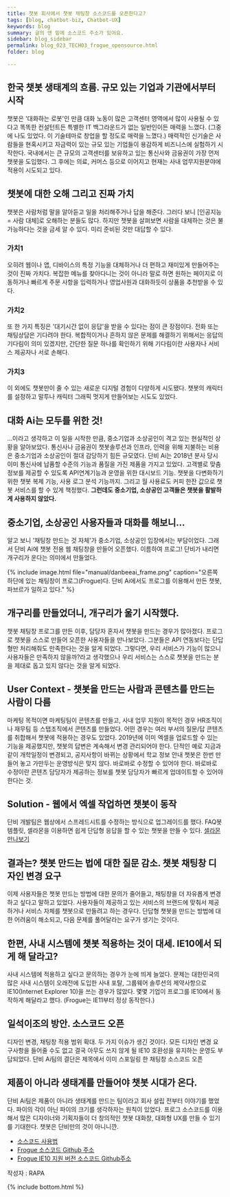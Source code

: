 ```yaml
---
title: 챗봇 회사에서 챗봇 채팅창 소스코드를 오픈한다고?
tags: [blog, chatbot-biz, Chatbot-UX]
keywords: blog
summary: 글의 맨 밑에 소스코드 주소가 있어요.
sidebar: blog_sidebar
permalink: blog_023_TECH03_frogue_opensource.html
folder: blog

---
```


## 한국 챗봇 생태계의 흐름. 규모 있는 기업과 기관에서부터 시작
챗봇은 '대화하는 로봇'인 만큼 대화 노동이 많은 고객센터 영역에서 많이 사용될 수 있다고 똑똑한 컨설턴트든 특별한 IT 백그라운드가 없는 일반인이든 매력을 느꼈다. (그중에 나도 있었다. 이 기술테마로 창업을 할 정도로 매력을 느꼈다.) 매력적인 신기술은 사람들을 현혹시키고 자금력이 있는 규모 있는 기업들이 용감하게 비즈니스에 실험하기 시작한다. 국내에서는 큰 규모의 고객센터를 보유하고 있는 통신사와 금융권이 가장 먼저 챗봇을 도입했다. 그 후에는 의료, 커머스 등으로 이어지고 현재는 사내 업무지원분야에 적용이 시도되고 있다.

## 챗봇에 대한 오해 그리고 진짜 가치
챗봇은 사람처럼 말을 알아듣고 일을 처리해주거나 답을 해준다. 그러다 보니 [인공지능 = 사람 대체]로 오해하는 분들도 많다. 하지만 챗봇을 살펴보면 사람을 대체하는 것은 불가능하다는 것을 금세 알 수 있다. 미리 준비된 것만 대답할 수 있다. 

### 가치1
오히려 웹이나 앱, 디바이스의 특정 기능을 대체하거나 더 편하고 재미있게 만들어주는 것이 진짜 가치다. 복잡한 메뉴를 찾아다니는 것이 아니라 말로 하면 원하는 페이지로 이동하거나 빠르게 주문 사항을 입력하거나 영업사원과 대화하듯이 상품을 추천받을 수 있다. 

### 가치2
또 한 가지 특징은 '대기시간 없이 응답'을 받을 수 있다는 점이 큰 장점이다. 전화 또는 채팅상담은 기다려야 한다. 복합적이거나 흔하지 않은 문제를 해결하기 위해서는 응답의 기다림이 의미 있겠지만, 간단한 질문 하나를 확인하기 위해 기다림이란 사용자나 서비스 제공자나 서로 손해다. 

### 가치3
이 외에도 챗봇만이 줄 수 있는 새로운 디지털 경험이 다양하게 시도됐다. 챗봇의 캐릭터를 설정하고 말투나 캐릭터 그래픽 멋지게 만들어보는 시도도 있었다.

## 대화 Ai는 모두를 위한 것!
...이라고 생각하고 이 일을 시작한 만큼, 중소기업과 소상공인이 격고 있는 현실적인 상황을 알아보았다. 통신사나 금융권이 챗봇솔루션과 인프라, 인력을 위해 지불하는 비용은 중소기업과 소상공인이 절대 감당하기 힘든 규모였다. 단비 Ai는 2018년 분사 당시 이미 통신사에 납품할 수준의 기능과 품질을 가진 제품을 가지고 있었다. 고객별로 맞춤정보를 제공할 수 있도록 API연계기능과 운영을 위한 대시보드 기능. 챗봇을 다변화하기 위한 챗봇 복제 기능, 사용 로그 분석 기능까지. 그리고 월 사용료도 커피 한잔 값으로 챗봇 서비스를 할 수 있게 책정했다. **그런데도 중소기업, 소상공인 고객들은 챗봇을 활발하게 사용하지 않았다.**

## 중소기업, 소상공인 사용자들과 대화를 해보니...
알고 보니 '채팅창 만드는 것 자체'가 중소기업, 소상공인 입장에서는 부담이었다. 그래서 단비 Ai에 챗봇 전용 웹 채팅창을 만들어 오픈했다. 이름하여 프로그! 단비가 내리면 개구리가 운다는 의미에서 만들었다.

{% include image.html file="manual/danbeeai_frame.png" caption="오른쪽 하단에 있는 채팅창이 프로그(Frogue)다. 단비 Ai에서도 프로그를 이용해서 만든 챗봇, 파브르가 일하고 있다." %}

## 개구리를 만들었더니, 개구리가 울기 시작했다.
챗봇 채팅창 프로그를 만든 이후, 담당자 혼자서 챗봇을 만드는 경우가 많아졌다. 프로그로 챗봇을 스스로 만들어 오픈한 사용자들을 만나보았다. 그분들은 API 연동보다는 단답형만 처리해줘도 만족한다는 것을 알게 되었다. 그렇다면, 우리 서비스가 기능이 많으니 사용자들은 만족하지 않을까?라고 생각했으나 우리 서비스는 스스로 챗봇을 만드는 분을 제대로 돕고 있지 않다는 것을 알게 되었다. 

## User Context - 챗봇을 만드는 사람과 콘텐츠를 만드는 사람이 다름 
마케팅 목적이면 마케팅팀이 콘텐츠를 만들고, 사내 업무 지원이 목적인 경우 HR조직이나 재무팀 등 스탭조직에서 콘텐츠를 만들었다. 어떤 경우는 여러 부서의 질문/답 콘텐츠를 취합해서 챗봇에 적용하는 경우도 있었다. 2019년에 이미 엑셀을 업로드할 수 있는 기능을 제공했지만, 챗봇의 답변은 계속해서 변경 관리되어야 한다. 단적인 예로 지금과 같이 개학일정이 변경되고, 공지사항이 바뀌는 상황에서 학교 정보 안내 챗봇은 한번 만들어 놓고 가만두는 운영방식은 맞지 않다. 바로바로 수정할 수 있어야 한다. 바로바로 수정이란 콘텐츠 담당자가 제공하는 정보를 챗봇 담당자가 빠르게 업데이트할 수 있어야 한다는 것.

## Solution - 웹에서 엑셀 작업하면 챗봇이 동작
단비 개발팀은 웹상에서 스프레드시트를 수정하는 방식으로 업그레이드를 했다. FAQ봇 템플릿, 셀라몬을 이용하면 쉽게 단답형 응답을 할 수 있는 챗봇을 만들 수 있다. 
[셀라몬 만나보기](tutorial_faq.html)

## 결과는? 챗봇 만드는 법에 대한 질문 감소. 챗봇 채팅창 디자인 변경 요구

이제 사용자들은 챗봇 만드는 방법에 대한 문의가 줄어들고, 채팅창을 더 자유롭게 변경하고 싶다고 말하고 있었다. 사용자들이 제공하고 있는 서비스의 브랜드에 맞춰서 제공하거나 서비스 자체를 챗봇으로 만들려고 하는 경우다. 단답형 챗봇을 만드는 방법에 대한 어려움이 해소되고, 다음 문제를 풀어달라는 요구가 생기는 것이다. 

## 한편, 사내 시스템에 챗봇 적용하는 것이 대세. IE10에서 되게 해 달라고?
사내 시스템에 적용하고 싶다고 문의하는 경우가 눈에 띄게 늘었다. 문제는 대한민국의 많은 사내 시스템이 오래전에 도입한 사내 포탈, 그룹웨어 솔루션의 제약사항으로 IE10(Internet Explorer 10)을 쓰는 경우가 많았다. 몇몇 기업이 프로그를 IE10에서 동작하게 해달라고 했다. (Frogue는 IE11부터 정상 동작한다.) 

## 일석이조의 방안. 소스코드 오픈
디자인 변경, 채팅창 적용 범위 확대. 두 가지 이슈가 생긴 것이다. 모든 디자인 변경 요구사항을 들어줄 수도 없고 결국 아무도 쓰지 않게 될 IE10 호환성을 유지하는 운영도 부담되었다. 단비 Ai팀의 결단은 제목에서 이미 스포일링 한 채팅창 소스코드 오픈

## 제품이 아니라 생태계를 만들어야 챗봇 시대가 온다.
단비 Ai팀은 제품이 아니라 생태계를 만드는 팀이라고 회사 설립 전부터 이야기를 했었다. 파이의 각이 아닌 파이의 크기를 생각하자는 원칙이 있었다. 프로그 소스코드를 이용해서 많은 디자이너와 기획자들이 더 창의적인 챗봇 대화창, 대화형 UX를 만들 수 있기를 기대한다. 챗봇은 단비만의 것이 아니니깐.

- [소스코드 사용법](https://doc.danbee.ai/channel_frogu_open.html)
- [Frogue 소스코드 Github 주소](https://github.com/danbeeai/chatui-example-vuejs)
- [Frogue IE10 지원 버전 소스코드 Github주소](https://github.com/danbeeai/chatui-example-vuejs/tree/master_ie10)

작성자 : RAPA

{% include bottom.html %}